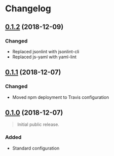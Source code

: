 # Changelog

## [0.1.2][] (2018-12-09)

### Changed
- Replaced jsonlint with jsonlint-cli
- Replaced js-yaml with yaml-lint

## [0.1.1][] (2018-12-07)

### Changed
- Moved npm deployment to Travis configuration

## [0.1.0][] (2018-12-07)

> Initial public release.

### Added
- Standard configuration

[0.1.2]: https://github.com/mgsisk/eslint-config/compare/v0.1.1...v0.1.2
[0.1.1]: https://github.com/mgsisk/eslint-config/compare/v0.1.0...v0.1.1
[0.1.0]: https://github.com/mgsisk/remark-lint-config/tree/v0.1.0

